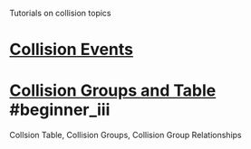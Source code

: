 Tutorials on collision topics

 # [Collision Events](../scripting/events.md#collision-events)

 #  [Collision Groups and Table](collision/collisiongroups.md) #beginner_iii 
Collsion Table, Collision Groups, Collision Group Relationships 

 